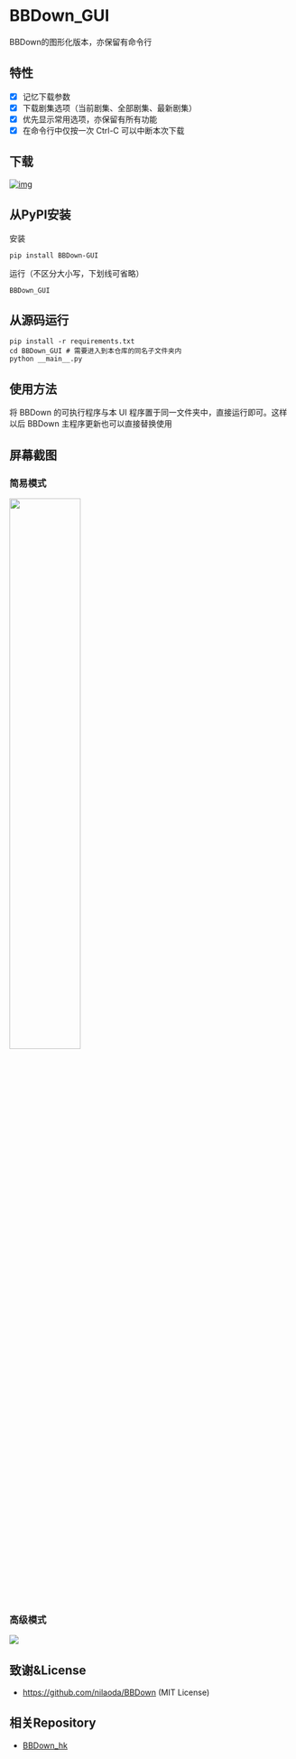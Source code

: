 # BBDown_GUI
BBDown的图形化版本，亦保留有命令行

## 特性

- [x] 记忆下载参数
- [x] 下载剧集选项（当前剧集、全部剧集、最新剧集）
- [x] 优先显示常用选项，亦保留有所有功能
- [x] 在命令行中仅按一次 Ctrl-C 可以中断本次下载

## 下载
[![img](https://img.shields.io/github/release/1299172402/BBDown_GUI?label=版本)](https://github.com/1299172402/BBDown_GUI/releases)

## 从PyPI安装

安装
```
pip install BBDown-GUI
```

运行（不区分大小写，下划线可省略）
```
BBDown_GUI
```

## 从源码运行
```
pip install -r requirements.txt
cd BBDown_GUI # 需要进入到本仓库的同名子文件夹内
python __main__.py
```

## 使用方法

将 BBDown 的可执行程序与本 UI 程序置于同一文件夹中，直接运行即可。这样以后 BBDown 主程序更新也可以直接替换使用


## 屏幕截图

### 简易模式

<img src="https://user-images.githubusercontent.com/29673994/169644975-066c4ac5-7fb1-4361-8c62-bb1e5aba4381.png" height="50%" width="50%" >

### 高级模式

<img src="https://user-images.githubusercontent.com/29673994/169645018-d4af2c4b-fdcf-4288-b19f-25f2eb778a96.png">

## 致谢&License

 - https://github.com/nilaoda/BBDown (MIT License)

## 相关Repository

 - [BBDown_hk](https://github.com/1299172402/BBDown_hk)

